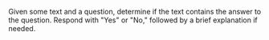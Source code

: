 Given some text and a question, determine if the text contains the answer to the question. Respond with "Yes" or "No," followed by a brief explanation if needed.